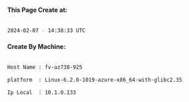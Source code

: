 
   
#### This Page Create at:

```bash

2024-02-07 - 14:38:33 UTC

```

#### Create By Machine:

```bash

Host Name : fv-az738-925

platform  : Linux-6.2.0-1019-azure-x86_64-with-glibc2.35

Ip Local  : 10.1.0.133

```


